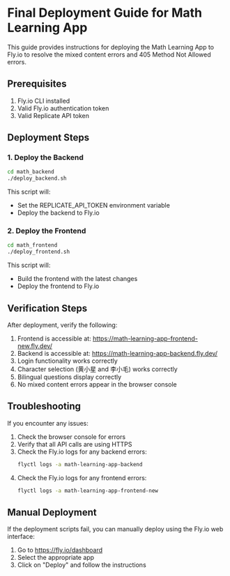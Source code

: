# Final Deployment Guide for Math Learning App

This guide provides instructions for deploying the Math Learning App to Fly.io to resolve the mixed content errors and 405 Method Not Allowed errors.

## Prerequisites

1. Fly.io CLI installed
2. Valid Fly.io authentication token
3. Valid Replicate API token

## Deployment Steps

### 1. Deploy the Backend

```bash
cd math_backend
./deploy_backend.sh
```

This script will:
- Set the REPLICATE_API_TOKEN environment variable
- Deploy the backend to Fly.io

### 2. Deploy the Frontend

```bash
cd math_frontend
./deploy_frontend.sh
```

This script will:
- Build the frontend with the latest changes
- Deploy the frontend to Fly.io

## Verification Steps

After deployment, verify the following:

1. Frontend is accessible at: https://math-learning-app-frontend-new.fly.dev/
2. Backend is accessible at: https://math-learning-app-backend.fly.dev/
3. Login functionality works correctly
4. Character selection (黄小星 and 李小毛) works correctly
5. Bilingual questions display correctly
6. No mixed content errors appear in the browser console

## Troubleshooting

If you encounter any issues:

1. Check the browser console for errors
2. Verify that all API calls are using HTTPS
3. Check the Fly.io logs for any backend errors:
   ```bash
   flyctl logs -a math-learning-app-backend
   ```
4. Check the Fly.io logs for any frontend errors:
   ```bash
   flyctl logs -a math-learning-app-frontend-new
   ```

## Manual Deployment

If the deployment scripts fail, you can manually deploy using the Fly.io web interface:

1. Go to https://fly.io/dashboard
2. Select the appropriate app
3. Click on "Deploy" and follow the instructions
